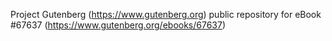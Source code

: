 Project Gutenberg (https://www.gutenberg.org) public repository for
eBook #67637 (https://www.gutenberg.org/ebooks/67637)
